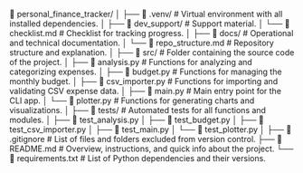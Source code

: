 📁 personal_finance_tracker/
 │
 ├── 📁 .venv/                                               # Virtual environment with all installed dependencies.
 │
 ├── 📁 dev_support/                                         # Support material.
 │    └── 📄 checklist.md                                    # Checklist for tracking progress.
 │
 ├── 📁 docs/                                                # Operational and technical documentation.
 │    └── 📄 repo_structure.md                               # Repository structure and explanation.
 │
 ├── 📁 src/                                                 # Folder containing the source code of the project.
 │    ├── 📄 analysis.py                                     # Functions for analyzing and categorizing expenses.
 │    ├── 📄 budget.py                                       # Functions for managing the monthly budget.
 │    ├── 📄 csv_importer.py                                 # Functions for importing and validating CSV expense data.
 │    ├── 📄 main.py                                         # Main entry point for the CLI app.
 │    └── 📄 plotter.py                                      # Functions for generating charts and visualizations.
 │
 ├── 📁 tests/                                               # Automated tests for all functions and modules.
 │    ├── 📄 test_analysis.py
 │    ├── 📄 test_budget.py
 │    ├── 📄 test_csv_importer.py
 │    ├── 📄 test_main.py
 │    └── 📄 test_plotter.py
 │
 ├── 📄 .gitignore                                           # List of files and folders excluded from version control.
 ├── 📄 README.md                                            # Overview, instructions, and quick info about the project.
 └── 📄 requirements.txt                                     # List of Python dependencies and their versions.
